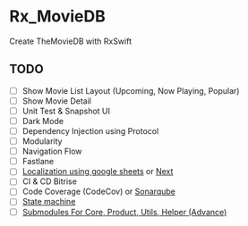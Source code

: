 # Rx_MovieDB
Create TheMovieDB with RxSwift

## TODO
 - [ ] Show Movie List Layout (Upcoming, Now Playing, Popular)
 - [ ] Show Movie Detail
 - [ ] Unit Test & Snapshot UI
 - [ ] Dark Mode
 - [ ] Dependency Injection using Protocol
 - [ ] Modularity
 - [ ] Navigation Flow
 - [ ] Fastlane
 - [ ] [Localization using google sheets](https://github.com/vivek-jl/LocalizationDemo) or [Next](https://github.com/aunnnn/SwiftyLocalization)
 - [ ] CI & CD Bitrise
 - [ ] Code Coverage (CodeCov) or [Sonarqube](https://medium.com/@pranay.urkude/sonarqube-integration-with-ios-b76df8405014)
 - [ ] [State machine](https://github.com/ReactKit/SwiftState)
 - [ ] [Submodules For Core, Product, Utils, Helper (Advance)](https://www.youtube.com/watch?v=y7w9oz2zcEU&t=988s)

